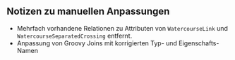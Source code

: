 Notizen zu manuellen Anpassungen
--------------------------------

- Mehrfach vorhandene Relationen zu Attributen von `WatercourseLink` und `WatercourseSeparatedCrossing` entfernt.
- Anpassung von Groovy Joins mit korrigierten Typ- und Eigenschafts-Namen
